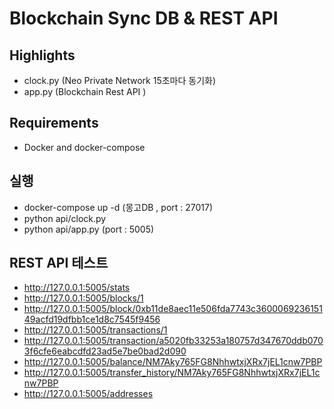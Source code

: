 # Blockchain Sync DB & REST API 

## Highlights

* clock.py (Neo Private Network 15초마다 동기화)
* app.py (Blockchain Rest API )

## Requirements

* Docker and docker-compose 


## 실행

* docker-compose up -d (몽고DB , port : 27017)
* python api/clock.py  
* python api/app.py   (port : 5005)


## REST API 테스트

* http://127.0.0.1:5005/stats
* http://127.0.0.1:5005/blocks/1  
* http://127.0.0.1:5005/block/0xb11de8aec11e506fda7743c360006923615149acfd19dfbb1ce1d8c7545f9456
* http://127.0.0.1:5005/transactions/1
* http://127.0.0.1:5005/transaction/a5020fb33253a180757d347670ddb0703f6cfe6eabcdfd23ad5e7be0bad2d090
* http://127.0.0.1:5005/balance/NM7Aky765FG8NhhwtxjXRx7jEL1cnw7PBP
* http://127.0.0.1:5005/transfer_history/NM7Aky765FG8NhhwtxjXRx7jEL1cnw7PBP
* http://127.0.0.1:5005/addresses
